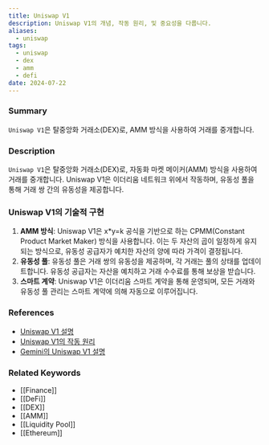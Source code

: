 ```yaml
---
title: Uniswap V1
description: Uniswap V1의 개념, 작동 원리, 및 중요성을 다룹니다.
aliases:
  - uniswap
tags:
  - uniswap
  - dex
  - amm
  - defi
date: 2024-07-22
---
```

### Summary

`Uniswap V1`은 탈중앙화 거래소(DEX)로, AMM 방식을 사용하여 거래를 중개합니다.

### Description

`Uniswap V1`은 탈중앙화 거래소(DEX)로, 자동화 마켓 메이커(AMM) 방식을 사용하여 거래를 중개합니다. Uniswap V1은 이더리움 네트워크 위에서 작동하며, 유동성 풀을 통해 거래 쌍 간의 유동성을 제공합니다.

### Uniswap V1의 기술적 구현

1. **AMM 방식**: Uniswap V1은 x\*y=k 공식을 기반으로 하는 CPMM(Constant Product Market Maker) 방식을 사용합니다. 이는 두 자산의 곱이 일정하게 유지되는 방식으로, 유동성 공급자가 예치한 자산의 양에 따라 가격이 결정됩니다.
2. **유동성 풀**: 유동성 풀은 거래 쌍의 유동성을 제공하며, 각 거래는 풀의 상태를 업데이트합니다. 유동성 공급자는 자산을 예치하고 거래 수수료를 통해 보상을 받습니다.
3. **스마트 계약**: Uniswap V1은 이더리움 스마트 계약을 통해 운영되며, 모든 거래와 유동성 풀 관리는 스마트 계약에 의해 자동으로 이루어집니다.

### References

- [Uniswap V1 설명](https://en.wikipedia.org/wiki/Uniswap)
- [Uniswap V1의 작동 원리](https://www.investopedia.com/terms/u/uniswap.asp)
- [Gemini의 Uniswap V1 설명](https://www.gemini.com/cryptopedia/search?query=uniswap)

### Related Keywords

- [[Finance]]
- [[DeFi]]
- [[DEX]]
- [[AMM]]
- [[Liquidity Pool]]
- [[Ethereum]]
